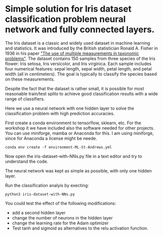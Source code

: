 # Simple solution for Iris dataset classification problem neural network and fully connected layers.

The Iris dataset is a classic and widely used dataset in machine learning and statistics. It was introduced by the British statistician Ronald A. Fisher in 1936 in his paper ["The use of multiple measurements in taxonomic problems"](https://onlinelibrary.wiley.com/doi/10.1111/j.1469-1809.1936.tb02137.x). The dataset contains 150 samples from three species of the Iris flower: Iris setosa, Iris versicolor, and Iris virginica. Each sample includes four numerical features: sepal length, sepal width, petal length, and petal width (all in centimeters). The goal is typically to classify the species based on these measurements.

Despite the fact that the dataset is rather small, it is possible for most reasonable train/test splits to achieve good classification results with a wide range of classifiers.

Here we use a neural network with one hidden layer to solve the classification problem with high prediction accuracies.

First create a conda environment to tensorflow, sklearn, etc. For the workshop it we have included also the software needed for other projects. You can use miniforge, mamba or Anaconda for this. I am using miniforge, since for Anaconda a license might be neede.

```
conda env create -f environment-ML-St-Andrews.yml
```

Now open the iris-dataset-with-NNs.py file in a text editor and try to understand the code.

The neural network was kept as simple as possible, with only one hidden layer.

Run the classification analyis by execting:
```
python3 iris-dataset-with-NNs.py
```

You could test the effect of the following modifications:
- add a second hidden layer
- change the number of neurons in the hidden layer
- change the learning rate for the Adam optimizer
- Test tanh and sigmoid as alternatives to the relu activation function.


